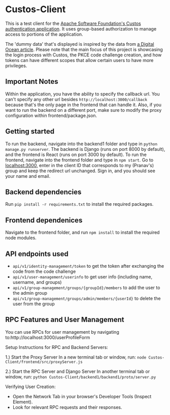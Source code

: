 # Custos-Client
This is a test client for the [Apache Software Foundation's Custos authentication application](https://airavata.apache.org/custos/). It uses group-based authorization to manage access to portions of the application.

The 'dummy data' that's displayed is inspired by the data from [a Digital Ocean article](https://www.digitalocean.com/community/tutorials/build-a-to-do-application-using-django-and-react). Please note that the main focus of this project is showcasing the login process with Custos, the PKCE code challenge creation, and how tokens can have different scopes that allow certain users to have more privileges.

## Important Notes
Within the application, you have the ability to specify the callback url. You can't specify any other url besides `http://localhost:3000/callback` because that's the only page in the frontend that can handle it. Also, if you want to run the backend on a different port, make sure to modify the proxy configuration within frontend/package.json.

## Getting started
To run the backend, navigate into the backend1 folder and type in `python manage.py runserver`. The backend is Django (runs on port 8000 by default), and the frontend is React (runs on port 3000 by default). To run the frontend, navigate into the frontend folder and type in `npm start`. Go to [localhost:3000](http://localhost:3000), enter in the client ID that corresponds to my (Pranav's) group and keep the redirect url unchanged. Sign in, and you should see your name and email.

## Backend dependencies
Run `pip install -r requirements.txt` to install the required packages.

## Frontend dependenices
Navigate to the frontend folder, and run `npm install` to install the required node modules.

## API endpoints used
- `api/v1/identity-management/token` to get the token after exchanging the code from the code challenge
- `api/v1/user-management/userinfo` to get user info (including name, username, and groups)
- `api/v1/group-management/groups/{groupId}/members` to add the user to the admin group
- `api/v1/group-management/groups/admin/members/{userId}` to delete the user from the group

## RPC Features and User Management
You can use RPCs for user management by navigating to:http://localhost:3000/userProfileForm

Setup Instructions for RPC and Backend Servers:

1.) Start the Proxy Server
In a new terminal tab or window, run: `node Custos-Client/frontend/src/proxyServer.js`

2.) Start the RPC Server and Django Server
In another terminal tab or window, run: `python Custos-Client/backend1/backend1/proto/server.py`

Verifying User Creation:
- Open the Network Tab in your browser's Developer Tools (Inspect Element).
- Look for relevant RPC requests and their responses.

